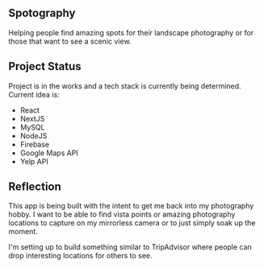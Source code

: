 ## Spotography
Helping people find amazing spots for their landscape photography or for those that want to see a scenic view.

## Project Status
Project is in the works and a tech stack is currently being determined. 
Current idea is:
- React
- NextJS 
- MySQL
- NodeJS
- Firebase
- Google Maps API
- Yelp API 

## Reflection

This app is being built with the intent to get me back into my photography hobby. I want to be able to find vista points or amazing photography locations to capture on my mirrorless camera or to just simply soak up the moment.

I'm setting up to build something similar to TripAdvisor where people can drop interesting locations for others to see.
